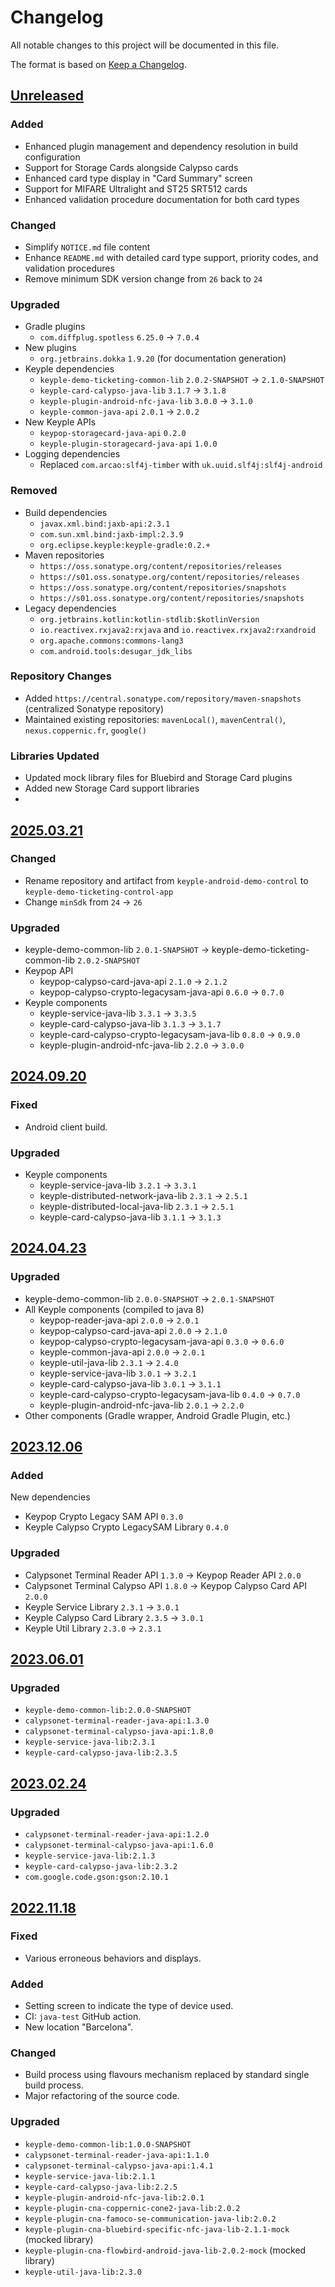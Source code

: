 # Changelog
All notable changes to this project will be documented in this file.

The format is based on [Keep a Changelog](https://keepachangelog.com/en/1.0.0/).

## [Unreleased]
### Added
- Enhanced plugin management and dependency resolution in build configuration
- Support for Storage Cards alongside Calypso cards
- Enhanced card type display in "Card Summary" screen
- Support for MIFARE Ultralight and ST25 SRT512 cards
- Enhanced validation procedure documentation for both card types
### Changed
- Simplify `NOTICE.md` file content
- Enhance `README.md` with detailed card type support, priority codes, and validation procedures
- Remove minimum SDK version change from `26` back to `24`
### Upgraded
- Gradle plugins
  - `com.diffplug.spotless` `6.25.0` -> `7.0.4`
- New plugins
  - `org.jetbrains.dokka` `1.9.20` (for documentation generation)
- Keyple dependencies
  - `keyple-demo-ticketing-common-lib` `2.0.2-SNAPSHOT` -> `2.1.0-SNAPSHOT`
  - `keyple-card-calypso-java-lib` `3.1.7` -> `3.1.8`
  - `keyple-plugin-android-nfc-java-lib` `3.0.0` -> `3.1.0`
  - `keyple-common-java-api` `2.0.1` -> `2.0.2`
- New Keyple APIs
  - `keypop-storagecard-java-api` `0.2.0`
  - `keyple-plugin-storagecard-java-api` `1.0.0`
- Logging dependencies
  - Replaced `com.arcao:slf4j-timber` with `uk.uuid.slf4j:slf4j-android`
### Removed
- Build dependencies
  - `javax.xml.bind:jaxb-api:2.3.1`
  - `com.sun.xml.bind:jaxb-impl:2.3.9`
  - `org.eclipse.keyple:keyple-gradle:0.2.+`
- Maven repositories
  - `https://oss.sonatype.org/content/repositories/releases`
  - `https://s01.oss.sonatype.org/content/repositories/releases`
  - `https://oss.sonatype.org/content/repositories/snapshots`
  - `https://s01.oss.sonatype.org/content/repositories/snapshots`
- Legacy dependencies
  - `org.jetbrains.kotlin:kotlin-stdlib:$kotlinVersion`
  - `io.reactivex.rxjava2:rxjava` and `io.reactivex.rxjava2:rxandroid`
  - `org.apache.commons:commons-lang3`
  - `com.android.tools:desugar_jdk_libs`
### Repository Changes
- Added `https://central.sonatype.com/repository/maven-snapshots` (centralized Sonatype repository)
- Maintained existing repositories: `mavenLocal()`, `mavenCentral()`, `nexus.coppernic.fr`, `google()`
### Libraries Updated
- Updated mock library files for Bluebird and Storage Card plugins
- Added new Storage Card support libraries
- 
## [2025.03.21]
### Changed
- Rename repository and artifact from `keyple-android-demo-control` to `keyple-demo-ticketing-control-app`
- Change `minSdk` from `24` -> `26`
### Upgraded
- keyple-demo-common-lib `2.0.1-SNAPSHOT` -> keyple-demo-ticketing-common-lib `2.0.2-SNAPSHOT`
- Keypop API
  - keypop-calypso-card-java-api `2.1.0` -> `2.1.2`
  - keypop-calypso-crypto-legacysam-java-api `0.6.0` -> `0.7.0`
- Keyple components
  - keyple-service-java-lib `3.3.1` -> `3.3.5`
  - keyple-card-calypso-java-lib `3.1.3` -> `3.1.7`
  - keyple-card-calypso-crypto-legacysam-java-lib `0.8.0` -> `0.9.0`
  - keyple-plugin-android-nfc-java-lib `2.2.0` -> `3.0.0`

## [2024.09.20]
### Fixed
- Android client build.
### Upgraded
- Keyple components
  - keyple-service-java-lib `3.2.1` -> `3.3.1`
  - keyple-distributed-network-java-lib `2.3.1` -> `2.5.1`
  - keyple-distributed-local-java-lib `2.3.1` -> `2.5.1`
  - keyple-card-calypso-java-lib `3.1.1` -> `3.1.3`

## [2024.04.23]
### Upgraded
- keyple-demo-common-lib `2.0.0-SNAPSHOT` -> `2.0.1-SNAPSHOT`
- All Keyple components (compiled to java 8)
  - keypop-reader-java-api `2.0.0` -> `2.0.1`
  - keypop-calypso-card-java-api `2.0.0` -> `2.1.0`
  - keypop-calypso-crypto-legacysam-java-api `0.3.0` -> `0.6.0`
  - keyple-common-java-api `2.0.0` -> `2.0.1`
  - keyple-util-java-lib `2.3.1` -> `2.4.0`
  - keyple-service-java-lib `3.0.1` -> `3.2.1`
  - keyple-card-calypso-java-lib `3.0.1` -> `3.1.1`
  - keyple-card-calypso-crypto-legacysam-java-lib `0.4.0` -> `0.7.0`
  - keyple-plugin-android-nfc-java-lib `2.0.1` -> `2.2.0`
- Other components (Gradle wrapper, Android Gradle Plugin, etc.)

## [2023.12.06]
### Added
New dependencies
- Keypop Crypto Legacy SAM API `0.3.0`
- Keyple Calypso Crypto LegacySAM Library `0.4.0`
### Upgraded
- Calypsonet Terminal Reader API `1.3.0` -> Keypop Reader API `2.0.0`
- Calypsonet Terminal Calypso API `1.8.0` -> Keypop Calypso Card API `2.0.0`
- Keyple Service Library `2.3.1` -> `3.0.1`
- Keyple Calypso Card Library `2.3.5` -> `3.0.1`
- Keyple Util Library `2.3.0` -> `2.3.1`

## [2023.06.01]
### Upgraded
- `keyple-demo-common-lib:2.0.0-SNAPSHOT`
- `calypsonet-terminal-reader-java-api:1.3.0`
- `calypsonet-terminal-calypso-java-api:1.8.0`
- `keyple-service-java-lib:2.3.1`
- `keyple-card-calypso-java-lib:2.3.5`

## [2023.02.24]
### Upgraded
- `calypsonet-terminal-reader-java-api:1.2.0`
- `calypsonet-terminal-calypso-java-api:1.6.0`
- `keyple-service-java-lib:2.1.3`
- `keyple-card-calypso-java-lib:2.3.2`
- `com.google.code.gson:gson:2.10.1`

## [2022.11.18]
### Fixed
- Various erroneous behaviors and displays.
### Added
- Setting screen to indicate the type of device used.
- CI: `java-test` GitHub action.
- New location "Barcelona".
### Changed
- Build process using flavours mechanism replaced by standard single build process.
- Major refactoring of the source code.
### Upgraded
- `keyple-demo-common-lib:1.0.0-SNAPSHOT`
- `calypsonet-terminal-reader-java-api:1.1.0`
- `calypsonet-terminal-calypso-java-api:1.4.1`
- `keyple-service-java-lib:2.1.1`
- `keyple-card-calypso-java-lib:2.2.5`
- `keyple-plugin-android-nfc-java-lib:2.0.1`
- `keyple-plugin-cna-coppernic-cone2-java-lib:2.0.2`
- `keyple-plugin-cna-famoco-se-communication-java-lib:2.0.2`
- `keyple-plugin-cna-bluebird-specific-nfc-java-lib-2.1.1-mock` (mocked library)
- `keyple-plugin-cna-flowbird-android-java-lib-2.0.2-mock` (mocked library)
- `keyple-util-java-lib:2.3.0`

[Unreleased]: https://github.com/calypsonet/keyple-demo-ticketing-control-app/compare/2025.03.21...HEAD
[2025.03.21]: https://github.com/calypsonet/keyple-demo-ticketing-control-app/compare/2024.09.20...2025.03.21
[2024.09.20]: https://github.com/calypsonet/keyple-demo-ticketing-control-app/compare/2024.04.23...2024.09.20
[2024.04.23]: https://github.com/calypsonet/keyple-demo-ticketing-control-app/compare/2023.12.06...2024.04.23
[2023.12.06]: https://github.com/calypsonet/keyple-demo-ticketing-control-app/compare/2023.06.01...2023.12.06
[2023.06.01]: https://github.com/calypsonet/keyple-demo-ticketing-control-app/compare/2023.02.24...2023.06.01
[2023.02.24]: https://github.com/calypsonet/keyple-demo-ticketing-control-app/compare/2022.11.18...2023.02.24
[2022.11.18]: https://github.com/calypsonet/keyple-demo-ticketing-control-app/compare/v2021.11...2022.11.18